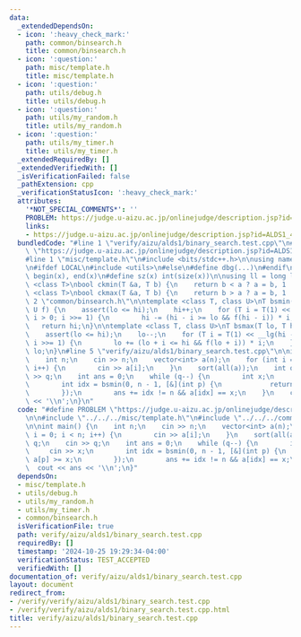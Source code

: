 ```yaml
---
data:
  _extendedDependsOn:
  - icon: ':heavy_check_mark:'
    path: common/binsearch.h
    title: common/binsearch.h
  - icon: ':question:'
    path: misc/template.h
    title: misc/template.h
  - icon: ':question:'
    path: utils/debug.h
    title: utils/debug.h
  - icon: ':question:'
    path: utils/my_random.h
    title: utils/my_random.h
  - icon: ':question:'
    path: utils/my_timer.h
    title: utils/my_timer.h
  _extendedRequiredBy: []
  _extendedVerifiedWith: []
  _isVerificationFailed: false
  _pathExtension: cpp
  _verificationStatusIcon: ':heavy_check_mark:'
  attributes:
    '*NOT_SPECIAL_COMMENTS*': ''
    PROBLEM: https://judge.u-aizu.ac.jp/onlinejudge/description.jsp?id=ALDS1_4_B
    links:
    - https://judge.u-aizu.ac.jp/onlinejudge/description.jsp?id=ALDS1_4_B
  bundledCode: "#line 1 \"verify/aizu/alds1/binary_search.test.cpp\"\n#define PROBLEM\
    \ \"https://judge.u-aizu.ac.jp/onlinejudge/description.jsp?id=ALDS1_4_B\"\n\n\
    #line 1 \"misc/template.h\"\n#include <bits/stdc++.h>\n\nusing namespace std;\n\
    \n#ifdef LOCAL\n#include <utils>\n#else\n#define dbg(...)\n#endif\n\n#define all(x)\
    \ begin(x), end(x)\n#define sz(x) int(size(x))\n\nusing ll = long long;\n\ntemplate\
    \ <class T>\nbool ckmin(T &a, T b) {\n    return b < a ? a = b, 1 : 0;\n}\ntemplate\
    \ <class T>\nbool ckmax(T &a, T b) {\n    return b > a ? a = b, 1 : 0;\n}\n#line\
    \ 2 \"common/binsearch.h\"\n\ntemplate <class T, class U>\nT bsmin(T lo, T hi,\
    \ U f) {\n    assert(lo <= hi);\n    hi++;\n    for (T i = T(1) << __lg(hi - lo);\
    \ i > 0; i >>= 1) {\n        hi -= (hi - i >= lo && f(hi - i)) * i;\n    }\n \
    \   return hi;\n}\n\ntemplate <class T, class U>\nT bsmax(T lo, T hi, U f) {\n\
    \    assert(lo <= hi);\n    lo--;\n    for (T i = T(1) << __lg(hi - lo); i > 0;\
    \ i >>= 1) {\n        lo += (lo + i <= hi && f(lo + i)) * i;\n    }\n    return\
    \ lo;\n}\n#line 5 \"verify/aizu/alds1/binary_search.test.cpp\"\n\nint main() {\n\
    \    int n;\n    cin >> n;\n    vector<int> a(n);\n    for (int i = 0; i < n;\
    \ i++) {\n        cin >> a[i];\n    }\n    sort(all(a));\n    int q;\n    cin\
    \ >> q;\n    int ans = 0;\n    while (q--) {\n        int x;\n        cin >> x;\n\
    \        int idx = bsmin(0, n - 1, [&](int p) {\n            return a[p] >= x;\n\
    \        });\n        ans += idx != n && a[idx] == x;\n    }\n    cout << ans\
    \ << '\\n';\n}\n"
  code: "#define PROBLEM \"https://judge.u-aizu.ac.jp/onlinejudge/description.jsp?id=ALDS1_4_B\"\
    \n\n#include \"../../../misc/template.h\"\n#include \"../../../common/binsearch.h\"\
    \n\nint main() {\n    int n;\n    cin >> n;\n    vector<int> a(n);\n    for (int\
    \ i = 0; i < n; i++) {\n        cin >> a[i];\n    }\n    sort(all(a));\n    int\
    \ q;\n    cin >> q;\n    int ans = 0;\n    while (q--) {\n        int x;\n   \
    \     cin >> x;\n        int idx = bsmin(0, n - 1, [&](int p) {\n            return\
    \ a[p] >= x;\n        });\n        ans += idx != n && a[idx] == x;\n    }\n  \
    \  cout << ans << '\\n';\n}"
  dependsOn:
  - misc/template.h
  - utils/debug.h
  - utils/my_random.h
  - utils/my_timer.h
  - common/binsearch.h
  isVerificationFile: true
  path: verify/aizu/alds1/binary_search.test.cpp
  requiredBy: []
  timestamp: '2024-10-25 19:29:34-04:00'
  verificationStatus: TEST_ACCEPTED
  verifiedWith: []
documentation_of: verify/aizu/alds1/binary_search.test.cpp
layout: document
redirect_from:
- /verify/verify/aizu/alds1/binary_search.test.cpp
- /verify/verify/aizu/alds1/binary_search.test.cpp.html
title: verify/aizu/alds1/binary_search.test.cpp
---
```

